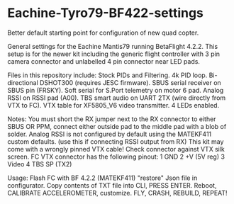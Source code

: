 # Eachine-Tyro79-BF422-settings
Better default starting point for configuration of new quad copter.

General settings for the Eachine Mantis79 running BetaFlight 4.2.2. 
This setup is for the newer kit including the generic flight controller with 3 pin camera connector and unlabelled 4 pin connector near LED pads.

Files in this repository include: 
Stock PIDs and Filtering. 
4k PID loop. 
Bi-directional DSHOT300 (requires JESC firmware). 
SBUS serial receiver on SBUS pin (FRSKY). 
Soft serial for S.Port telemetry on motor 6 pad. 
Analog RSSI on RSSI pad (A00). 
TBS smart audio on UART 2TX (wire directly from VTX to FC).
VTX table for XF5805_V6 video transmitter. 
4 LEDs enabled.

Notes: 
You must short the RX jumper next to the RX connector to either SBUS OR PPM, connect either outside pad to the middle pad with a blob of solder. 
Analog RSSI is not configured by default using the MATEKF411 custom defaults. (use this if connecting RSSI output from RX)
This kit may come with a wrongly pinned VTX cable! 
Check connector against VTX silk screen. 
FC VTX connector has the following pinout: 
1 GND 
2 +V (5V reg) 
3 Video 4 
TBS SP (TX2)

Usage:
Flash FC with BF 4.2.2 (MATEKF411)
"restore" Json file in configurator.
Copy contents of TXT file into CLI, PRESS ENTER.
Reboot, CALIBRATE ACCELEROMETER, customize.
FLY, CRASH, REBUILD, REPEAT!
